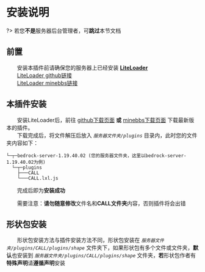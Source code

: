 # 安装说明

?> 若您**不是**服务器后台管理者，可**跳过**本节文档

## 前置
&emsp;&emsp;安装本插件前请确保您的服务器上已经安装 [**LiteLoader**](https://minewiki.net/LiteLoader)  
&emsp;&emsp;[LiteLoader github链接](https://github.com/LiteLDev/LiteLoaderBDS)  
&emsp;&emsp;[LiteLoader minebbs链接](https://www.minebbs.com/liteloader/)

## 本插件安装
&emsp;&emsp;安装LiteLoader后，前往 [github下载页面](https://github.com/superx101/CALL/releases) **或** [minebbs下载页面]() 下载最新版本的插件。  
&emsp;&emsp;下载完成后，将文件解压后放入 *`服务器文件夹/plugins`* 目录内，此时您的文件夹内容如下：    
```
└─┬─bedrock-server-1.19.40.02 (您的服务器文件夹，这里以bedrock-server-1.19.40.02为例)
  └─┬─plugins
    ├───CALL
    └───CALL.lxl.js
```
&emsp;&emsp;完成后即为**安装成功**

&emsp;&emsp;需要注意：**请勿随意修改**文件名和**CALL文件夹**内容，否则插件将会出错

## 形状包安装
&emsp;&emsp;形状包安装方法与插件安装方法不同，形状包安装在 *`服务器文件夹/plugins/CALL/plugins/shape`* 文件夹下，如果形状包有多个文件或文件夹，**默认**也安装到 *`服务器文件夹/plugins/CALL/plugins/shape`* 文件夹，**若**形状包作者有**特殊声明**请**遵循声明**安装